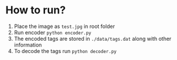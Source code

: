 # How to run?
1. Place the image as `test.jpg` in root folder
2. Run encoder `python encoder.py`
3. The encoded tags are stored in `./data/tags.dat` along with other information
4. To decode the tags run `python decoder.py`